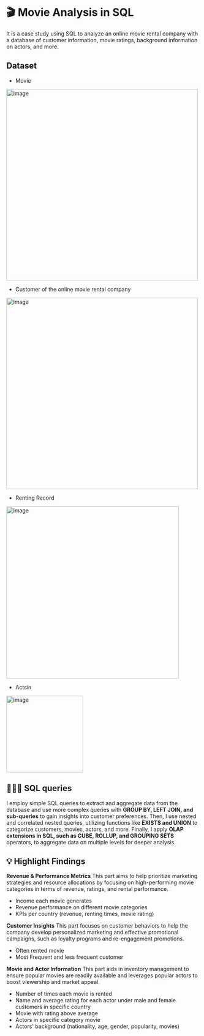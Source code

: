 # 🎬 Movie Analysis in SQL
It is a case study using SQL to analyze an online movie rental company with a database of customer information, movie ratings, background information on actors, and more.
## Dataset
- Movie
<img width="500" alt="image" src="https://github.com/user-attachments/assets/c464866b-a023-4a59-937b-8bad3a738ca2">

- Customer of the online movie rental company
<img width="500" alt="image" src="https://github.com/user-attachments/assets/38679a5e-c475-4e70-af7d-334697eb4e6c">

- Renting Record
<img width="450" alt="image" src="https://github.com/user-attachments/assets/8c21dc57-f128-47b7-a981-2e1f1e302307">

- Actsin
<img width="200" alt="image" src="https://github.com/user-attachments/assets/c11e158e-73cd-4ae0-9469-5c67a13f73a4">

## 👩🏻‍💻 SQL queries
I employ simple SQL queries to extract and aggregate data from the database and use more complex queries with **GROUP BY, LEFT JOIN, and sub-queries** to gain insights into customer preferences. Then, I use nested and correlated nested queries, utilizing functions like **EXISTS and UNION** to categorize customers, movies, actors, and more. Finally, I apply **OLAP extensions in SQL, such as CUBE, ROLLUP, and GROUPING SETS** operators, to aggregate data on multiple levels for deeper analysis.

## 💡 Highlight Findings
**Revenue & Performance Metrics**
This part aims to help prioritize marketing strategies and resource allocations by focusing on high-performing movie categories in terms of revenue, ratings, and rental performance.
- Income each movie generates
- Revenue performance on different movie categories
- KPIs per country (revenue, renting times, movie rating)

**Customer Insights**
This part focuses on customer behaviors to help the company develop personalized marketing and effective promotional campaigns, such as loyalty programs and re-engagement promotions.
- Often rented movie
- Most Frequent and less frequent customer

**Movie and Actor Information**
This part aids in inventory management to ensure popular movies are readily available and leverages popular actors to boost viewership and market appeal.
- Number of times each movie is rented
- Name and average rating for each actor under male and female customers in specific country
- Movie with rating above average
- Actors in specific category movie
- Actors' background (nationality, age, gender, popularity, movies)




